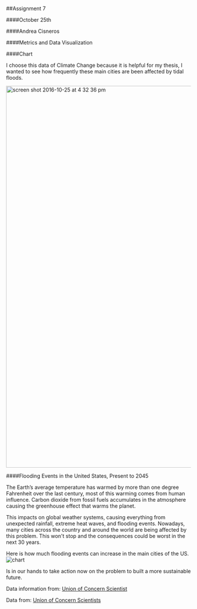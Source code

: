 
##Assignment 7

####October 25th

####Andrea Cisneros

####Metrics and Data Visualization

####Chart
 
I choose this data of Climate Change because it is helpful for my thesis, I wanted to see how frequently these main cities are been affected by tidal floods.

<img width="1042" alt="screen shot 2016-10-25 at 4 32 36 pm" src="https://cloud.githubusercontent.com/assets/22039989/19704241/fe4facbc-9ad4-11e6-800d-0041082cab06.png">

 
####Flooding Events in the United States, Present to 2045

The Earth’s average temperature has warmed by more than one degree Fahrenheit over the last century, most of this warming comes from human influence. Carbon dioxide from fossil fuels accumulates in the atmosphere causing the greenhouse effect that warms the planet.

This impacts on global weather systems, causing everything from unexpected rainfall, extreme heat waves, and flooding events.
Nowadays, many cities across the country and around the world are being affected by this problem. This won't stop and the consequences could be worst in the next 30 years.

Here is how much flooding events can increase in the main cities of the US.
![chart](https://cloud.githubusercontent.com/assets/22039989/19704270/104ee338-9ad5-11e6-98f0-96d0bfb1ac21.jpeg)


Is in our hands to take action now on the problem to built a more sustainable future.

Data information from: [Union of Concern Scientist](http://blog.ucsusa.org/melanie-fitzpatrick/sea-level-rise-in-jamaica-bay-new-york-688)














Data from: [Union of Concern Scientists](http://blog.ucsusa.org/melanie-fitzpatrick/sea-level-rise-in-jamaica-bay-new-york-688)
